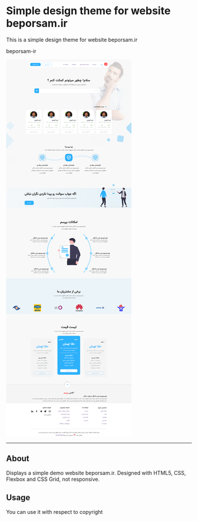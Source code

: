 <div align="left">
  <h1 align="left">Simple design theme for website beporsam.ir</h1>
</div>

<p>This is a simple design theme for website beporsam.ir</p>
<p align="center">
 
  <p>beporsam-ir</p>
 <img src="./assets/images/beporsam-ir.png" alt="beporsam"></a>


---

## About

Displays a simple demo website beporsam.ir. Designed with HTML5, CSS, Flexbox and CSS Grid, not responsive.


## Usage

You can use it with respect to copyright
